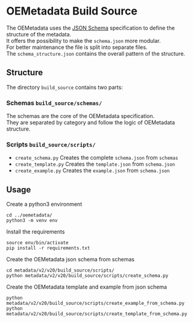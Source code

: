 <!--
SPDX-FileCopyrightText: 2024 Ludwig Hülk <Ludee> © Reiner Lemoine Institut
SPDX-FileCopyrightText: 2024 Jonas Huber <jh-RLI> © Reiner Lemoine Institut
SPDX-FileCopyrightText: oemetadata <https://github.com/OpenEnergyPlatform/oemetadata/>
SPDX-License-Identifier: MIT
-->

# OEMetadata Build Source

The OEMetadata uses the [JSON Schema](https://json-schema.org/) specification
to define the structure of the metadata. <br>
It offers the possibility to make the `schema.json` more modular. <br>
For better maintenance the file is split into separate files. <br>
The `schema_structure.json` contains the overall pattern of the structure.

## Structure

The directory `build_source` contains two parts:

### Schemas `build_source/schemas/`

The schemas are the core of the OEMetadata specification. <br>
They are separated by category and follow the logic of OEMetadata structure.


### Scripts `build_source/scripts/`

- `create_schema.py` Creates the complete `schema.json` from `schemas`
- `create_template.py` Creates the `template.json` from `schema.json`
- `create_example.py` Creates the `example.json` from `schema.json`

## Usage

Create a python3 environment

    cd ../oemetadata/
    python3 -m venv env

Install the requirements

    source env/bin/activate
    pip install -r requirements.txt

Create the OEMetadata json schema from schemas

    cd metadata/v2/v20/build_source/scripts/
    python metadata/v2/v20/build_source/scripts/create_schema.py

Create the OEMetadata template and example from json schema

    python metadata/v2/v20/build_source/scripts/create_example_from_schema.py
    python metadata/v2/v20/build_source/scripts/create_template_from_schema.py
